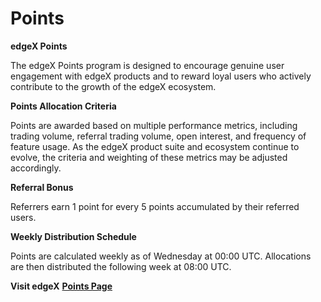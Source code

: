 # Points

**edgeX Points**&#x20;

The edgeX Points program is designed to encourage genuine user engagement with edgeX products and to reward loyal users who actively contribute to the growth of the edgeX ecosystem.



**Points Allocation Criteria**

Points are awarded based on multiple performance metrics, including trading volume, referral trading volume, open interest, and frequency of feature usage. As the edgeX product suite and ecosystem continue to evolve, the criteria and weighting of these metrics may be adjusted accordingly.



**Referral Bonus**&#x20;

Referrers earn 1 point for every 5 points accumulated by their referred users.



**Weekly Distribution Schedule**&#x20;

Points are calculated weekly as of Wednesday at 00:00 UTC. Allocations are then distributed the following week at 08:00 UTC.



**Visit edgeX** [**Points Page**](https://pro.edgex.exchange/points)
